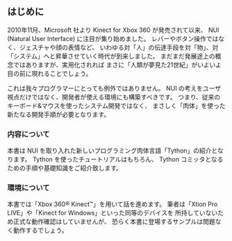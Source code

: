 はじめに
--------------------

2010年11月、Microsoft 社より Kinect for Xbox 360 が発売されて以来、
NUI (Natural User Interface) に注目が集り始めました。
レバーやボタン操作ではなく、ジェスチャや顔の表情など、
いわゆる対「人」の伝達手段を対「物」、対「システム」へと昇華させていく時代が到来しました。
まだまだ発展途上の概念ではありますが、実用化されれば
まさに「人類が夢見た21世紀」がいよいよ目の前に現れることでしょう。

これは我々プログラマーにとっても例外ではありません。
NUI の考えをユーザ視点だけではなく、開発者が使える環境にも構築すべきです。
つまり、従来のキーボード&マウスを使ったシステム開発ではなく、
まさしく「肉体」を使った新たなる開発手順が必要となります。

### 内容について

本書は NUI を取り入れた新しいプログラミング肉体言語「Tython」の紹介となります。
Tython を使ったチュートリアルはもちろん、
Tython コミッタとなるための手順や基礎知識をご紹介致します。

### 環境について

本書では「Xbox 360® Kinect™」を用いて話を進めます。
筆者は「Xtion Pro LIVE」や「Kinect for Windows」といった同等のデバイスを
所持していないため正式な動作確認はしていませんが、
恐らく本書に登場するサンプルは問題なく動作するでしょう。
